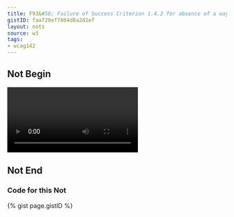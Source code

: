 ```yaml
---
title: F93&#58; Failure of Success Criterion 1.4.2 for absence of a way to pause or stop an HTML5 media element that autoplays
gistID: faa720ef7804d8a2d1ef
layout: nots
source: w3
tags:
- wcag142
---
```


<h2 aria-describedby="{{ page.gistID }}">Not Begin</h2>
<div class="rendered-not">
				 <video src="ads.cgi?kind=video" autoplay loop></video>
</div> <!-- rendered-not -->

<h2 aria-describedby="{{ page.gistID }}">Not End</h2>

<h3 aria-describedby="{{ page.gistID }}">Code for this Not</h3>
{% gist page.gistID %}